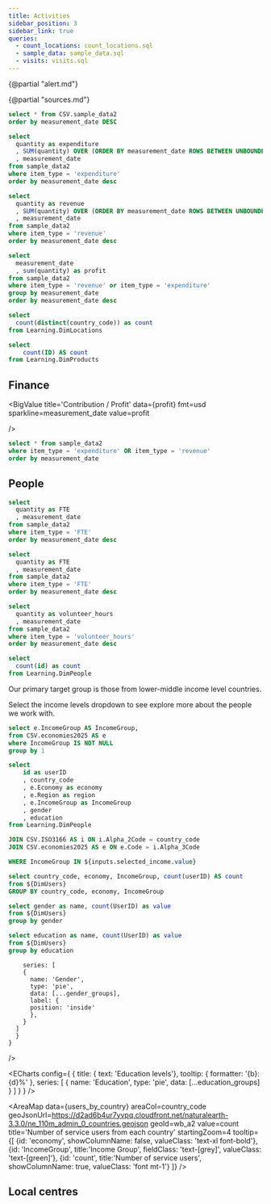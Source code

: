 ```yaml
---
title: Activities
sidebar_position: 3
sidebar_link: true
queries:
  - count_locations: count_locations.sql
  - sample_data: sample_data.sql
  - visits: visits.sql
---
```

{@partial "alert.md"}

{@partial "sources.md"}

```sql sample_data2
select * from CSV.sample_data2
order by measurement_date DESC
```

```sql expenditure
select
  quantity as expenditure
  , SUM(quantity) OVER (ORDER BY measurement_date ROWS BETWEEN UNBOUNDED PRECEDING AND CURRENT ROW) AS running_total_expenditure
  , measurement_date
from sample_data2
where item_type = 'expenditure'
order by measurement_date desc
```

```sql revenue
select
  quantity as revenue
  , SUM(quantity) OVER (ORDER BY measurement_date ROWS BETWEEN UNBOUNDED PRECEDING AND CURRENT ROW) AS running_total_revenue
  , measurement_date
from sample_data2
where item_type = 'revenue'
order by measurement_date desc
```

```sql profit
select
  measurement_date
  , sum(quantity) as profit
from sample_data2
where item_type = 'revenue' or item_type = 'expenditure'
group by measurement_date
order by measurement_date desc
```

```sql count_location_countries
select
  count(distinct(country_code)) as count
from Learning.DimLocations

```

```sql count_products
select
    count(ID) AS count
from Learning.DimProducts
```

## Finance

<Grid cols=3>

  <BigValue
  title='Total Expenditure'
  data={expenditure} 
  fmt=usd
  sparkline = measurement_date
  value=running_total_expenditure
/>

  <BigValue
  title='Total revenue'
  data={revenue} 
  fmt=usd
  sparkline=measurement_date
  value=running_total_revenue
/>

  <BigValue
  title='Contribution / Profit'
  data={profit} 
  fmt=usd
  sparkline=measurement_date
  value=profit
  
/>

</Grid>

```sql exp_rev
select * from sample_data2
where item_type = 'expenditure' OR item_type = 'revenue'
order by measurement_date
```

<BarChart 
    data={exp_rev}
    title='Expenditure vs Revenue by month'
    x=measurement_date
    y=quantity
    yFmt=usd0
    series=item_type
    type=grouped
/>



## People

```sql staffCount
select
  quantity as FTE
  , measurement_date
from sample_data2
where item_type = 'FTE'
order by measurement_date desc
```

```sql staffCount
select
  quantity as FTE
  , measurement_date
from sample_data2
where item_type = 'FTE'
order by measurement_date desc
```

```sql volunteerHours
select
  quantity as volunteer_hours
  , measurement_date
from sample_data2
where item_type = 'volunteer_hours'
order by measurement_date desc
```

```sql people_count
select
  count(id) as count
from Learning.DimPeople
```

<Grid cols=3>
 <BigValue
  title='Current number of FTE staff'
  data={staffCount} 
  sparkline=measurement_date
  value=FTE
/>

 <BigValue
  title='Last month volunteer hours'
  data={volunteerHours} 
  sparkline=measurement_date
  fmt=num0
  value=volunteer_hours
/>
 <BigValue
  title='Number of people engaged with'
  data={people_count} 
  fmt=num0
  value=count
/>

</Grid>

Our primary target group is those from lower-middle income level countries.

Select the income levels dropdown to see explore more about the people we work with.

```sql unique_Incomes
select e.IncomeGroup AS IncomeGroup,
from CSV.economies2025 AS e
where IncomeGroup IS NOT NULL
group by 1
```

<Dropdown
    name=selected_income
    data={unique_Incomes}
    value=IncomeGroup
    multiple=true
    selectAllByDefault=true
/>

```sql DimUsers
select
    id as userID
    , country_code
    , e.Economy as economy
    , e.Region as region
    , e.IncomeGroup as IncomeGroup
    , gender
    , education
from Learning.DimPeople

JOIN CSV.ISO3166 AS i ON i.Alpha_2Code = country_code
JOIN CSV.economies2025 AS e ON e.Code = i.Alpha_3Code

WHERE IncomeGroup IN ${inputs.selected_income.value}

```

```sql users_by_country
select country_code, economy, IncomeGroup, count(userID) AS count
from ${DimUsers}
GROUP BY country_code, economy, IncomeGroup

```


```sql gender_groups
select gender as name, count(UserID) as value
from ${DimUsers}
group by gender
```

```sql education_groups
select education as name, count(UserID) as value
from ${DimUsers}
group by education
```

<Grid cols=2>
<ECharts config={
    {
        title: {
            text: 'Gender'
        },
        tooltip: {
            formatter: '{b}: {d}%'
        },
        
        series: [
        {
          name: 'Gender',
          type: 'pie',
          data: [...gender_groups],
          label: {
          position: 'inside'
          },
        }
      ]
      }
    }
/>

<ECharts config={
    {
        title: {
            text: 'Education levels'},
        tooltip: {
            formatter: '{b}: {d}%'
        },
        series: [
        {
          name: 'Education',
          type: 'pie',
          data: [...education_groups]
        }
      ]
      }
    }
/>

</Grid>



<AreaMap 
    data={users_by_country} 
    areaCol=country_code
    geoJsonUrl=https://d2ad6b4ur7yvpq.cloudfront.net/naturalearth-3.3.0/ne_110m_admin_0_countries.geojson
    geoId=wb_a2
    value=count
    title='Number of service users from each country'
    startingZoom=4
    tooltip={[
    {id: 'economy', showColumnName: false, valueClass: 'text-xl font-bold'},
    {id: 'IncomeGroup', title:'Income Group', fieldClass: 'text-[grey]', valueClass: 'text-[green]'},
    {id: 'count', title:'Number of service users', showColumnName: true, valueClass: 'font mt-1'}
    ]}
/>

 

## Local centres
<Grid cols=2>
<BigValue
  title='Number of locations'
  data={count_locations} 
  value=count
/>

 <BigValue
  title='Number of countries'
  data={count_location_countries} 
  value=count
/>

  </Grid>
